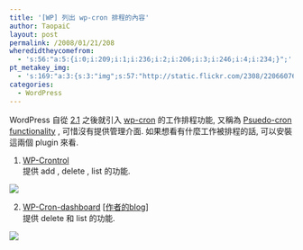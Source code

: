 ```yaml
---
title: '[WP] 列出 wp-cron 排程的內容'
author: TaopaiC
layout: post
permalink: /2008/01/21/208
wheredidtheycomefrom:
  - 's:56:"a:5:{i:0;i:209;i:1;i:236;i:2;i:206;i:3;i:246;i:4;i:234;}";'
pt_metakey_img:
  - 's:169:"a:3:{s:3:"img";s:57:"http://static.flickr.com/2308/2206607694_808fe948a1_d.jpg";s:3:"alt";s:0:"";s:3:"url";s:53:"http://www.flickr.com/photos/69004123@N00/2206607694/";}";'
categories:
  - WordPress
---
```

WordPress 自從 [2.1][1] 之後就引入 [wp-cron][2] 的工作排程功能, 又稱為 [Psuedo-cron functionality][3] , 可惜沒有提供管理介面. 如果想看有什麼工作被排程的話, 可以安裝這兩個 plugin 來看.  
<!--more-->

  
1. [WP-Crontrol][4]  
提供 add , delete , list 的功能.

[<img src="http://static.flickr.com/2308/2206607694_808fe948a1_d.jpg" border="0" />][5]

2. [WP-Cron-dashboard][6] [[作者的blog][7]]  
提供 delete 和 list 的功能.

[<img src="http://static.flickr.com/2159/2205819843_0efc8976bf_d.jpg" border="0" />][8]

 [1]: http://wordpress.org/development/2007/01/ella-21/
 [2]: http://wordpress.org/extend/plugins/wp-cron/
 [3]: http://codex.wordpress.org/Category:WP-Cron_Functions
 [4]: http://wordpress.org/extend/plugins/wp-crontrol/
 [5]: http://www.flickr.com/photos/69004123@N00/2206607694/ "WP-Crontrol"
 [6]: http://codex.wordpress.org/wp-cron-dashboard.php
 [7]: http://martin.cleaver.org/blog/2007/09/22/pseudo-cron-dashboard-display-for-wordpress/
 [8]: http://www.flickr.com/photos/69004123@N00/2205819843/ "wp-cron-dashboard"
